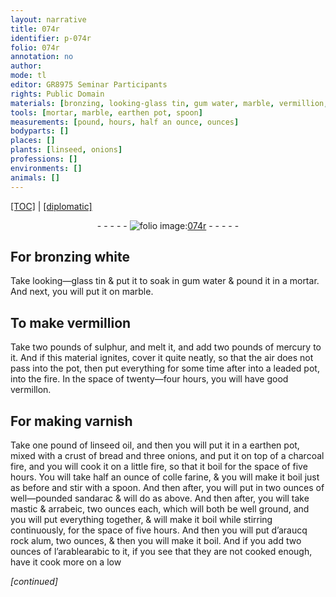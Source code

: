 ```yaml
---
layout: narrative
title: 074r
identifier: p-074r
folio: 074r
annotation: no
author:
mode: tl
editor: GR8975 Seminar Participants
rights: Public Domain
materials: [bronzing, looking-glass tin, gum water, marble, vermillion, sulphur, mercury, leaded, vermillon, varnish, linseed oil, earthen, crust of bread, onions, charcoal, colle farine, well-pounded sandarac, mastic & arrabeic, two ounces each, which will both be well ground, mastic, arrabeic, d’araucq rock alum, arabic]
tools: [mortar, marble, earthen pot, spoon]
measurements: [pound, hours, half an ounce, ounces]
bodyparts: []
places: []
plants: [linseed, onions]
professions: []
environments: []
animals: []
---
```


<p><a href="{{ site.baseurl }}/translation/">[TOC]</a> | <a href="{{ site.baseurl }}/texts/p-074r_tc/" target="_blank">[diplomatic]</a></p><div class="folio" align="center">- - - - - <a href="http://gallica.bnf.fr/ark:/12148/btv1b10500001g/f153.image" target="_blank"><img src="https://cu-mkp.github.io/2017-workshop-edition/assets/photo-icon.png" alt="folio image: " style="display:inline-block; margin-bottom:-3px;"/>074r</a> - - - - - </div>  
  

## For <span class="m">bronzing</span> white

 
Take <span class="m">looking—glass tin</span> & put it to soak in <span class="m">gum water</span> & pound it in a <span class="tl">mortar</span>. And next, you will put it on <span class="tl"><span class="m">marble</span></span>.
 
 
  

## To make <span class="m">vermillion</span>

 
Take two pounds of <span class="m">sulphur</span>, and melt it, and add two pounds of <span class="add"><span class="m">mercury</span></span> to it. And if this material ignites, cover it quite neatly, so that the air does not pass into the pot, then put everything for some time after into a <span class="m">leaded</span> pot, into the fire. In the space of twenty—four hours, you will have good <span class="m">vermillon</span>. 
 
 
  

## For making <span class="m">varnish</span>

 
Take one <span class="ms">pound</span> of <span class="m"><span class="pa">linseed</span> oil</span>, and then you will put it in a <span class="tl"><span class="m">earthen</span> pot</span>, mixed with a <span class="m">crust of bread</span> and three <span class="m"><span class="pa">onions</span></span>, and put it on top of a <span class="m">charcoal</span> fire, and you will cook it on a little fire, so that it boil for the space of five <span class="ms"><span class="tmp">hours</span></span>. You will take <span class="ms">half an ounce</span> of <span class="m">colle farine</span>, & you will make it boil just as before and stir with a <span class="tl">spoon</span>. And then after, you will put in two <span class="ms">ounces</span> of <span class="m">well—pounded sandarac</span> & will do as above. And then after, you will take <span class="m"><span class="m">mastic</span> & <span class="m">arrab<span class="del">e</span><span class="add">i</span>c</span>, two <span class="ms">ounces</span> each, which will both be well ground</span>, and you will put everything together, & will make it boil while stirring continuously, for the space of five <span class="ms"><span class="tmp">hours</span></span>. And then you will put <span class="m"><span class="del">d’araucq</span> <span class="add">rock</span> alum</span>, two <span class="ms">ounces</span>, & then you will make it boil. And if you add two <span class="ms">ounces</span> of <span class="del">l’arable</span><span class="add"><span class="m">arabic</span></span> to it, if you see that they are not cooked enough, have it cook more on a low
 
*[continued]*
 
